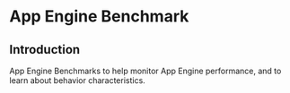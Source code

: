 App Engine Benchmark
====================

Introduction
------------

App Engine Benchmarks to help monitor App Engine performance, and to learn
about behavior characteristics.

